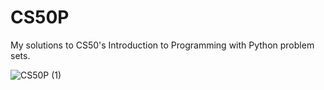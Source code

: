 # CS50P
My solutions to CS50's Introduction to Programming with Python problem sets.


![CS50P (1)](https://github.com/user-attachments/assets/f51ba677-d4cc-4efd-95d9-3de2a9190935)
